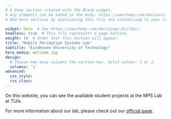 ```yaml
---
# A Demo section created with the Blank widget.
# Any elements can be added in the body: https://wowchemy.com/docs/writing-markdown-latex/
# Add more sections by duplicating this file and customizing to your requirements.

widget: hero  # See https://wowchemy.com/docs/page-builder/
headless: true  # This file represents a page section.
weight: 10  # Order that this section will appear.
title: "Mobile Perception Systems Lab"
subtitle: "Eindhoven University of Technology"
hero_media: welcome.jpg
design:
  # Choose how many columns the section has. Valid values: 1 or 2.
  columns: '1'
advanced:
  css_style:
  css_class:
---
```


On this website, you can see the available student projects at the MPS Lab at TU/e.

For more information about our lab, please check out our [official page](https://www.tue.nl/en/research/research-groups/signal-processing-systems/mobile-perception-systems-lab/). 
